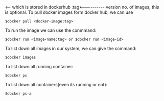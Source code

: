 
<image-name><-- which is stored in dockerhub
:tag<---------- version no. of images, this is optional.
To pull docker images form docker hub, we can use 

    $docker pull <docker-image:tag>
To run the image we can use the conmmand:

    $docker run <image-name:tag> or $docker run <image-id>
 To list down all images in our system, we can give the command:
 
    $docker images
 To list down all running container:
 
    $docker ps
 To list down all containers(even its running or not):
    
    $docker ps-a

